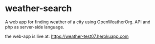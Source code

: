 # weather-search
A web app for finding weather of a city using OpenWeatherOrg. API and php as server-side language.


the web-app is live at: https://weather-test07.herokuapp.com
